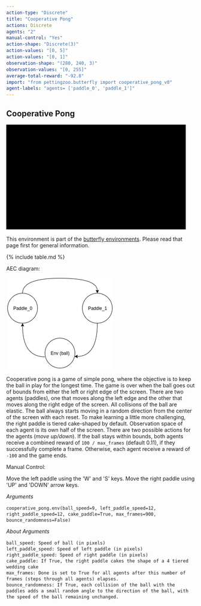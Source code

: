 ```yaml
---
action-type: "Discrete"
title: "Cooperative Pong"
actions: Discrete
agents: "2"
manual-control: "Yes"
action-shape: "Discrete(3)"
action-values: "[0, 5]"
action-values: "[0, 1]"
observation-shape: "(280, 240, 3)"
observation-values: "[0, 255]"
average-total-reward: "-92.8"
import: "from pettingzoo.butterfly import cooperative_pong_v0"
agent-labels: "agents= ['paddle_0', 'paddle_1']"
---
```


## Cooperative Pong

<div class="floatright" markdown="1">

![](butterfly_cooperative_pong.gif)

This environment is part of the [butterfly environments](../butterfly). Please read that page first for general information.

{% include table.md %}

AEC diagram:

![](cooperative_pong_aec.png)

</div>


Cooperative pong is a game of simple pong, where the objective is to keep the ball in play for the longest time. The game is over when the ball goes out of bounds from either the left or right edge of the screen. There are two agents (paddles), one that moves along the left edge and the other that moves along the right edge of the screen. All collisions of the ball are elastic. The ball always starts moving in a random direction from the center of the screen with each reset. To make learning a little more challenging, the right paddle is tiered cake-shaped by default. Observation space of each agent is its own half of the screen. There are two possible actions for the agents (_move up/down_). If the ball stays within bounds, both agents receive a combined reward of `100 / max_frames` (default 0.11), if they successfully complete a frame. Otherwise, each agent receive a reward of `-100` and the game ends.


Manual Control:

Move the left paddle using the 'W' and 'S' keys. Move the right paddle using 'UP' and 'DOWN' arrow keys.

*Arguments*

```
cooperative_pong.env(ball_speed=9, left_paddle_speed=12,
right_paddle_speed=12, cake_paddle=True, max_frames=900, bounce_randomness=False)
```

*About Arguments*

```
ball_speed: Speed of ball (in pixels)
left_paddle_speed: Speed of left paddle (in pixels)
right_paddle_speed: Speed of right paddle (in pixels)
cake_paddle: If True, the right paddle cakes the shape of a 4 tiered wedding cake
max_frames: Done is set to True for all agents after this number of frames (steps through all agents) elapses.
bounce_randomness: If True, each collision of the ball with the paddles adds a small random angle to the direction of the ball, with the speed of the ball remaining unchanged.
